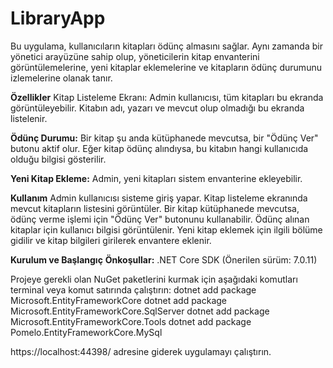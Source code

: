 # LibraryApp

Bu uygulama, kullanıcıların kitapları ödünç almasını sağlar. Aynı zamanda bir yönetici arayüzüne sahip olup, yöneticilerin kitap envanterini görüntülemelerine, yeni kitaplar eklemelerine ve kitapların ödünç durumunu izlemelerine olanak tanır.

**Özellikler**
Kitap Listeleme Ekranı: Admin kullanıcısı, tüm kitapları bu ekranda görüntüleyebilir. Kitabın adı, yazarı ve mevcut olup olmadığı bu ekranda listelenir.

**Ödünç Durumu:** Bir kitap şu anda kütüphanede mevcutsa, bir "Ödünç Ver" butonu aktif olur. Eğer kitap ödünç alındıysa, bu kitabın hangi kullanıcıda olduğu bilgisi gösterilir.

**Yeni Kitap Ekleme:** Admin, yeni kitapları sistem envanterine ekleyebilir.

**Kullanım**
Admin kullanıcısı sisteme giriş yapar.
Kitap listeleme ekranında mevcut kitapların listesini görüntüler.
Bir kitap kütüphanede mevcutsa, ödünç verme işlemi için "Ödünç Ver" butonunu kullanabilir.
Ödünç alınan kitaplar için kullanıcı bilgisi görüntülenir.
Yeni kitap eklemek için ilgili bölüme gidilir ve kitap bilgileri girilerek envantere eklenir.

**Kurulum ve Başlangıç**
**Önkoşullar:**
.NET Core SDK (Önerilen sürüm: 7.0.11)

Projeye gerekli olan NuGet paketlerini kurmak için aşağıdaki komutları terminal veya komut satırında çalıştırın:
dotnet add package Microsoft.EntityFrameworkCore
dotnet add package Microsoft.EntityFrameworkCore.SqlServer
dotnet add package Microsoft.EntityFrameworkCore.Tools
dotnet add package Pomelo.EntityFrameworkCore.MySql

https://localhost:44398/ adresine giderek uygulamayı çalıştırın.


